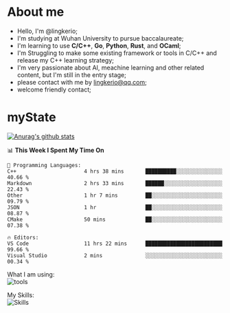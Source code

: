 # About me

- Hello, I'm @lingkerio; 
- I'm studying at Wuhan University to pursue baccalaureate;
- I'm learning to use **C/C++**, **Go**, **Python**, **Rust**, and **OCaml**;
- I'm Struggling to make some existing framework or tools in C/C++ and release my C++ learning strategy;
- I'm very passionate about AI, meachine learning and other related content, but I'm still in the entry stage;
- please contact with me by lingkerio@qq.com;
- welcome friendly contact;


# myState
[![Anurag's github stats](https://github-readme-stats.vercel.app/api?username=lingkerio&count_private=true&show_icons=true&theme=radical "![Anurag's github stats")](https://github.com/anuraghazra/github-readme-stats)

<!--[![Top Langs](https://github-readme-stats.vercel.app/api/top-langs/?username=lingkerio&layout=compact)](https://github.com/anuraghazra/github-readme-stats)-->

<!--START_SECTION:waka-->
📊 **This Week I Spent My Time On** 

```text
💬 Programming Languages: 
C++                      4 hrs 38 mins       ██████████░░░░░░░░░░░░░░░   40.66 % 
Markdown                 2 hrs 33 mins       ██████░░░░░░░░░░░░░░░░░░░   22.43 % 
Other                    1 hr 7 mins         ██░░░░░░░░░░░░░░░░░░░░░░░   09.79 % 
JSON                     1 hr                ██░░░░░░░░░░░░░░░░░░░░░░░   08.87 % 
CMake                    50 mins             ██░░░░░░░░░░░░░░░░░░░░░░░   07.38 % 

🔥 Editors: 
VS Code                  11 hrs 22 mins      █████████████████████████   99.66 % 
Visual Studio            2 mins              ░░░░░░░░░░░░░░░░░░░░░░░░░   00.34 % 
```


<!--END_SECTION:waka-->

What I am using:  
![tools](https://skillicons.dev/icons?i=discord,twitter,gitlab,git,github,neovim,vim,md,matlab,stackoverflow,visualstudio,vscode)  


My Skills:  
![Skills](https://skillicons.dev/icons?i=bash,c,cpp,cmake,ocaml,docker,latex,go,html,v,codepen,java,linux,powershell,py,qt,regex,rust,php)  
